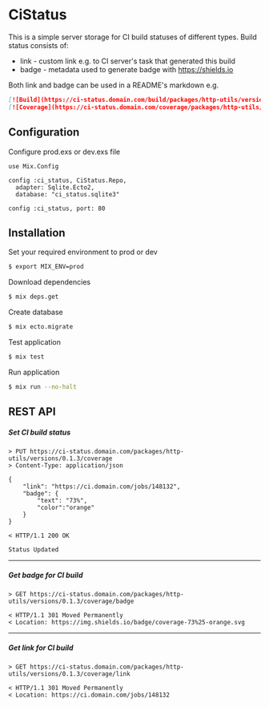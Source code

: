 # CiStatus

This is a simple server storage for CI build statuses of different types. Build status consists of:
* link - custom link e.g. to CI server's task that generated this build
* badge - metadata used to generate badge with https://shields.io

Both link and badge can be used in a README's markdown e.g.
```markdown
[![Build](https://ci-status.domain.com/build/packages/http-utils/versions/latest/badge)](https://ci-status.domain.com/build/packages/http-utils/versions/latest/link) 
[![Coverage](https://ci-status.domain.com/coverage/packages/http-utils/versions/0.1.3/badge)](https://ci-status.domain.com/coverage/packages/http-utils/versions/0.1.3/link) 
```

## Configuration
Configure prod.exs or dev.exs file
```
use Mix.Config

config :ci_status, CiStatus.Repo,
  adapter: Sqlite.Ecto2,
  database: "ci_status.sqlite3"

config :ci_status, port: 80
```

## Installation

Set your required environment to prod or dev
```bash
$ export MIX_ENV=prod
```

Download dependencies
```bash
$ mix deps.get
```

Create database
```bash
$ mix ecto.migrate
```

Test application
```bash
$ mix test
```

Run application
```bash
$ mix run --no-halt
```

## REST API

##### Set CI build status

```
> PUT https://ci-status.domain.com/packages/http-utils/versions/0.1.3/coverage
> Content-Type: application/json

{
    "link": "https://ci.domain.com/jobs/148132",
    "badge": {
        "text": "73%",
        "color":"orange"
    }
}

< HTTP/1.1 200 OK

Status Updated
```

---

##### Get badge for CI build

```
> GET https://ci-status.domain.com/packages/http-utils/versions/0.1.3/coverage/badge

< HTTP/1.1 301 Moved Permanently
< Location: https://img.shields.io/badge/coverage-73%25-orange.svg
```

---

##### Get link for CI build

```
> GET https://ci-status.domain.com/packages/http-utils/versions/0.1.3/coverage/link

< HTTP/1.1 301 Moved Permanently
< Location: https://ci.domain.com/jobs/148132
```
